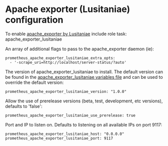 # Apache exporter (Lusitaniae) configuration

To enable [apache_exporter by Lusitaniae](https://github.com/Lusitaniae/apache_exporter) include role task: apache_exporter_lusitaniae

An array of additional flags to pass to the apache_exporter daemon (ie):

    prometheus_apache_exporter_lusitaniae_extra_opts:
      - '-scrape_uri=http://localhost/server-status/?auto'

The version of apache_exporter_lusitaniae to install. The default version can be found in the [apache_exporter_lusitaniae variables file](../vars/software/apache_exporter_lusitaniae.yml) and can be used to override the default version:

    prometheus_apache_exporter_lusitaniae_version: "1.0.0"

Allow the use of prerelease versions (beta, test, development, etc versions), defaults to 'false':

    prometheus_apache_exporter_lusitaniae_use_prerelease: true

Port and IP to listen on. Defaults to listening on all available IPs on port 9117:

    prometheus_apache_exporter_lusitaniae_host: "0.0.0.0"
    prometheus_apache_exporter_lusitaniae_port: 9117
